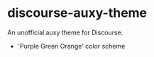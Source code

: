 # discourse-auxy-theme

An unofficial auxy theme for Discourse.

* 'Purple Green Orange' color scheme
